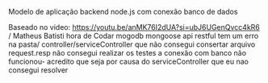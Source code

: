 Modelo de aplicação backend node.js com conexão banco de dados

Baseado no video: https://youtu.be/anMK76I2dUA?si=ubJ6UGenQvcc4kR6  / Matheus Batisti hora de Codar
mogodb mongoose api restful 
tem um erro na pasta/ controller/serviceController que não consegui consertar
arquivo request.resp não consegui realizar os testes a conexão com banco não funcionou- acredito que seja por causa do serviceController que eu nao consegui resolver 


